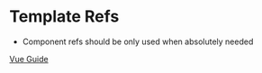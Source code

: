 # Template Refs

- Component refs should be only used when absolutely needed 

[Vue Guide](https://vuejs.org/guide/essentials/template-refs.html)

